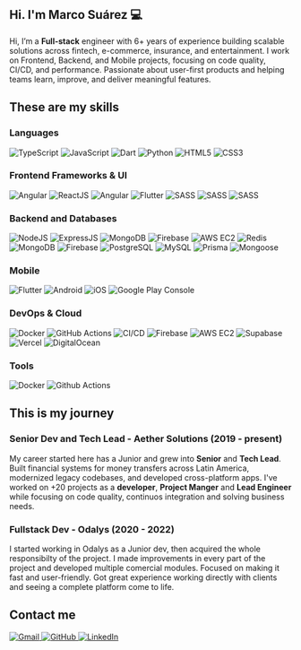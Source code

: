 ## Hi. I'm Marco Suárez 💻

Hi, I’m a **Full-stack** engineer with 6+ years of experience building scalable solutions across fintech, e-commerce, insurance, and entertainment. I work on Frontend, Backend, and Mobile projects, focusing on code quality, CI/CD, and performance. Passionate about user-first products and helping teams learn, improve, and deliver meaningful features.

## These are my skills

### Languages

<p>
    <img alt="TypeScript" src="https://img.shields.io/badge/-TypeScript-3178C6?style=flat&logo=typescript&logoColor=white&link=https://www.typescriptlang.org/" />
    <img alt="JavaScript" src="https://img.shields.io/badge/-JavaScript-F7DF1E?style=flat&logo=javascript&logoColor=black&link=https://developer.mozilla.org/en-US/docs/Web/JavaScript" />
    <img alt="Dart" src="https://img.shields.io/badge/-Dart-0175C2?style=flat&logo=dart&logoColor=white&link=https://dart.dev/" />
    <img alt="Python" src="https://img.shields.io/badge/-Python-3776AB?style=flat&logo=python&logoColor=white&link=https://www.python.org/" />
    <img alt="HTML5" src="https://img.shields.io/badge/-HTML5-E34F26?style=flat&logo=html5&logoColor=white&link=https://developer.mozilla.org/en-US/docs/Web/HTML" />
    <img alt="CSS3" src="https://img.shields.io/badge/-CSS3-1572B6?style=flat&logo=css3&logoColor=white&link=https://developer.mozilla.org/en-US/docs/Web/CSS" />
</p>

### Frontend Frameworks & UI

<p>
    <img alt="Angular" src="https://img.shields.io/badge/-Angular-DF432F?style=flat&logo=angular&logoColor=white&link=https://https://angular.dev/" />
    <img alt="ReactJS" src="https://img.shields.io/badge/-React-43D8FD?style=flat&logo=react&logoColor=white&link=https://https://react.dev/" />
    <img alt="Angular" src="https://img.shields.io/badge/-Svelte-F2481D?style=flat&logo=svelte&logoColor=white&link=https%3A%2F%2Fsvelte.dev" />
    <img alt="Flutter" src="https://img.shields.io/badge/-Flutter-31B9F6?style=flat&logo=Flutter&logoColor=white&link=https://flutter.dev/" />
    <img alt="SASS" src="https://img.shields.io/badge/-Sass-C56494?style=flat&logo=sass&logoColor=white&link=https://sass-lang.com/" />
    <img alt="SASS" src="https://img.shields.io/badge/-Tailwind-01B9D9?style=flat&logo=tailwindcss&logoColor=white&link=https://tailwindcss.com/" />
    <img alt="SASS" src="https://img.shields.io/badge/-Bootstrap-7A09F7?style=flat&logo=bootstrap&logoColor=white&link=https://getbootstrap.com/" />

</p>

### Backend and Databases

<p>
    <img alt="NodeJS" src="https://img.shields.io/badge/-NodeJS-339933?style=flat&logo=node.js&logoColor=white&link=https://nodejs.org/" />
    <img alt="ExpressJS" src="https://img.shields.io/badge/-ExpressJS-333333?style=flat&logo=express&logoColor=white&link=https%3A%2F%2Fexpressjs.com" />
    <img alt="MongoDB" src="https://img.shields.io/badge/-MongoDB-2B694A?style=flat&logo=mongodb&logoColor=white&link=https%3A%2F%2Fmongodb.com" />
    <img alt="Firebase" src="https://img.shields.io/badge/-Firebase-FFC431?style=flat&logo=firebase&logoColor=white&link=https%3A%2F%2Ffirebase.google.com" />
    <img alt="AWS EC2" src="https://img.shields.io/badge/-EC2-F68633?style=flat&logo=amazon-web-services&logoColor=white&link=https%3A%2F%2Fgithub.com" />
    <img alt="Redis" src="https://img.shields.io/badge/-Redis-DC382D?style=flat&logo=redis&logoColor=white&link=https://redis.io/" />
    <img alt="MongoDB" src="https://img.shields.io/badge/-MongoDB-47A248?style=flat&logo=mongodb&logoColor=white&link=https://mongodb.com/" />
    <img alt="Firebase" src="https://img.shields.io/badge/-Firebase-FFCA28?style=flat&logo=firebase&logoColor=white&link=https://firebase.google.com/" />
    <img alt="PostgreSQL" src="https://img.shields.io/badge/-PostgreSQL-336791?style=flat&logo=postgresql&logoColor=white&link=https://www.postgresql.org/" />
    <img alt="MySQL" src="https://img.shields.io/badge/-MySQL-4479A1?style=flat&logo=mysql&logoColor=white&link=https://www.mysql.com/" />
    <img alt="Prisma" src="https://img.shields.io/badge/-Prisma-2D3748?style=flat&logo=prisma&logoColor=white&link=https://www.prisma.io/" />
    <img alt="Mongoose" src="https://img.shields.io/badge/-Mongoose-880000?style=flat&logo=mongoose&logoColor=white&link=https://mongoosejs.com/" />
</p>

### Mobile

<p>
    <img alt="Flutter" src="https://img.shields.io/badge/-Flutter-31B9F6?style=flat&logo=flutter&logoColor=white&link=https://flutter.dev/" />
    <img alt="Android" src="https://img.shields.io/badge/-Android-3DDC84?style=flat&logo=android&logoColor=white&link=https://developer.android.com/" />
    <img alt="iOS" src="https://img.shields.io/badge/-iOS-000000?style=flat&logo=apple&logoColor=white&link=https://developer.apple.com/ios/" />
    <img alt="Google Play Console" src="https://img.shields.io/badge/-Google%20Play%20Console-414141?style=flat&logo=google-play&logoColor=white&link=https://play.google.com/console/about/" />
</p>

### DevOps & Cloud

<p>
    <img alt="Docker" src="https://img.shields.io/badge/-Docker-2496ED?style=flat&logo=docker&logoColor=white&link=https://www.docker.com/" />
    <img alt="GitHub Actions" src="https://img.shields.io/badge/-GitHub%20Actions-2088FF?style=flat&logo=github-actions&logoColor=white&link=https://github.com/features/actions" />
    <img alt="CI/CD" src="https://img.shields.io/badge/-CI%2FCD-0A0A0A?style=flat&logo=githubactions&logoColor=white&link=https://en.wikipedia.org/wiki/CI/CD" />
    <img alt="Firebase" src="https://img.shields.io/badge/-Firebase-FFCA28?style=flat&logo=firebase&logoColor=white&link=https://firebase.google.com/" />
    <img alt="AWS EC2" src="https://img.shields.io/badge/-AWS%20EC2-F68633?style=flat&logo=amazon-ec2&logoColor=white&link=https://aws.amazon.com/ec2/" />
    <img alt="Supabase" src="https://img.shields.io/badge/-Supabase-3ECF8E?style=flat&logo=supabase&logoColor=white&link=https://supabase.com/" />
    <img alt="Vercel" src="https://img.shields.io/badge/-Vercel-000000?style=flat&logo=vercel&logoColor=white&link=https://vercel.com/" />
    <img alt="DigitalOcean" src="https://img.shields.io/badge/-DigitalOcean-0080FF?style=flat&logo=digitalocean&logoColor=white&link=https://www.digitalocean.com/" />
</p>

### Tools

<p>
    <img alt="Docker" src="https://img.shields.io/badge/-Docker-2496ED?style=flat&logo=docker&logoColor=white&link=https://www.docker.com/" />
    <img alt="Github Actions" src="https://img.shields.io/badge/-Github%20Actions-1F2328?style=flat&logo=github&logoColor=white&link=https%3A%2F%2Fgithub.com" />
    
</p>

## This is my journey

### Senior Dev and Tech Lead - Aether Solutions (2019 - present)

My career started here has a Junior and grew into **Senior** and **Tech Lead**. Built financial systems for money transfers across Latin America, modernized legacy codebases, and developed cross-platform apps. I've worked on +20 projects as a **developer**, **Project Manger** and **Lead Engineer** while focusing on code quality, continuos integration and solving business needs.

### Fullstack Dev - Odalys (2020 - 2022)

I started working in Odalys as a Junior dev, then acquired the whole responsibilty of the project. I made improvements in every part of the project and developed multiple comercial modules. Focused on making it fast and user-friendly. Got great experience working directly with clients and seeing a complete platform come to life.

## Contact me

<p>
    <a href="mailto:marcosuarezp95@gmail.com" target="_blank" ref="noopener noreferrer">
        <img alt="Gmail" src="https://img.shields.io/badge/-Gmail-D14836?style=flat&logo=gmail&logoColor=white" />
    </a>
    <a href="https://github.com/marksasp95" target="_blank" ref="noopener noreferrer">
        <img alt="GitHub" src="https://img.shields.io/badge/-GitHub-181717?style=flat&logo=github&logoColor=white" />
    </a>
    <a href="https://linkedin.com/in/marco-suarez-703356117/" target="_blank" ref="noopener noreferrer">
        <img alt="LinkedIn" src="https://img.shields.io/badge/-LinkedIn-0077B5?style=flat&logo=linkedin&logoColor=white" />
    </a>
</p>
